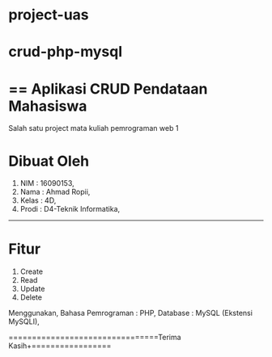 # project-uas
# crud-php-mysql
==
Aplikasi CRUD Pendataan Mahasiswa  
=============================


Salah satu project mata kuliah pemrograman web 1

# Dibuat Oleh
1. NIM 	            : 16090153,
2. Nama		          : Ahmad Ropii,
3. Kelas  	        : 4D,
4. Prodi		        : D4-Teknik Informatika,

-------------------------------------------------
# Fitur
1. Create
2. Read
3. Update
4. Delete

Menggunakan,
Bahasa Pemrograman 	: PHP,
Database		        : MySQL (Ekstensi MySQLI),

================================Terima Kasih+=================
